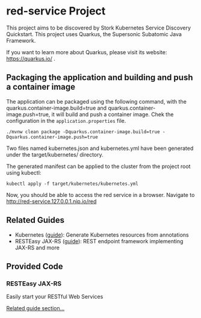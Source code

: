 # red-service Project

This project aims to be discovered by Stork Kubernetes Service Discovery Quickstart.
This project uses Quarkus, the Supersonic Subatomic Java Framework.

If you want to learn more about Quarkus, please visit its website: https://quarkus.io/ .


## Packaging the application and building and push a container image

The application can be packaged using the following command, with the quarkus.container-image.build=true and quarkus.container-image.push=true, it will build and push a container image. Chek the configuration in the `application.properties` file.

```shell script
./mvnw clean package -Dquarkus.container-image.build=true -Dquarkus.container-image.push=true
```
Two files named kubernetes.json and kubernetes.yml have been generated under the target/kubernetes/ directory.

The generated manifest can be applied to the cluster from the project root using kubectl:

```shell
kubectl apply -f target/kubernetes/kubernetes.yml
```

Now, you should be able to access the red service in a browser. Navigate to http://red-service.127.0.0.1.nip.io/red


## Related Guides

- Kubernetes ([guide](https://quarkus.io/guides/kubernetes)): Generate Kubernetes resources from annotations
- RESTEasy JAX-RS ([guide](https://quarkus.io/guides/rest-json)): REST endpoint framework implementing JAX-RS and more

## Provided Code

### RESTEasy JAX-RS

Easily start your RESTful Web Services

[Related guide section...](https://quarkus.io/guides/getting-started#the-jax-rs-resources)


